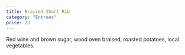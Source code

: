 ```yaml
---
title: Braised Short Rib
category: "Entrees"
price: 23
---
```

Red wine and brown sugar, wood oven braised, roasted potatoes, local vegetables.